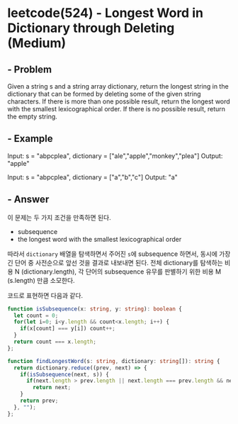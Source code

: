 # leetcode(524) - Longest Word in Dictionary through Deleting (Medium)

## - Problem

Given a string s and a string array dictionary, return the longest string in the dictionary that can be formed by deleting some of the given string characters. If there is more than one possible result, return the longest word with the smallest lexicographical order. If there is no possible result, return the empty string.

## - Example
Input: s = "abpcplea", dictionary = ["ale","apple","monkey","plea"]
Output: "apple"

Input: s = "abpcplea", dictionary = ["a","b","c"]
Output: "a"

## - Answer

이 문제는 두 가지 조건을 만족하면 된다.
- subsequence
- the longest word with the smallest lexicographical order

따라서 `dictionary` 배열을 탐색하면서 주어진 `s`에 subsequence 하면서, 동시에 가장 긴 단어 중 사전순으로 앞선 것을 결과로 내보내면 된다.
전체 dictionary를 탐색하는 비용 N (dictionary.length), 각 단어의 subsequence 유무를 판별하기 위한 비용 M (s.length) 만큼 소모한다.

코드로 표현하면 다음과 같다.

```typescript
function isSubsequence(x: string, y: string): boolean {
  let count = 0;
  for(let i=0; i<y.length && count<x.length; i++) {
    if(x[count] === y[i]) count++;
  }
  return count === x.length;
};

function findLongestWord(s: string, dictionary: string[]): string {
  return dictionary.reduce((prev, next) => {
    if(isSubsequence(next, s)) {
      if(next.length > prev.length || next.length === prev.length && next.localeCompare(prev) < 0)
        return next;
    }
    return prev;
  }, "");
};
```